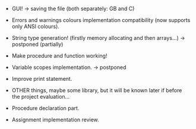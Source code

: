 * GUI! -> saving the file (both separately: GB and C)
* Errors and warnings colours implementation compatibility (now supports only ANSI colours).

* String type generation! (firstly memory allocating and then arrays...) -> postponed (partially)
* Make procedure and function working!
* Variable scopes implementation. -> postponed

* Improve print statement.

* OTHER things, maybe some library, but it will be known later if before the project evaluation...
* Procedure declaration part.
* Assignment implementation review.